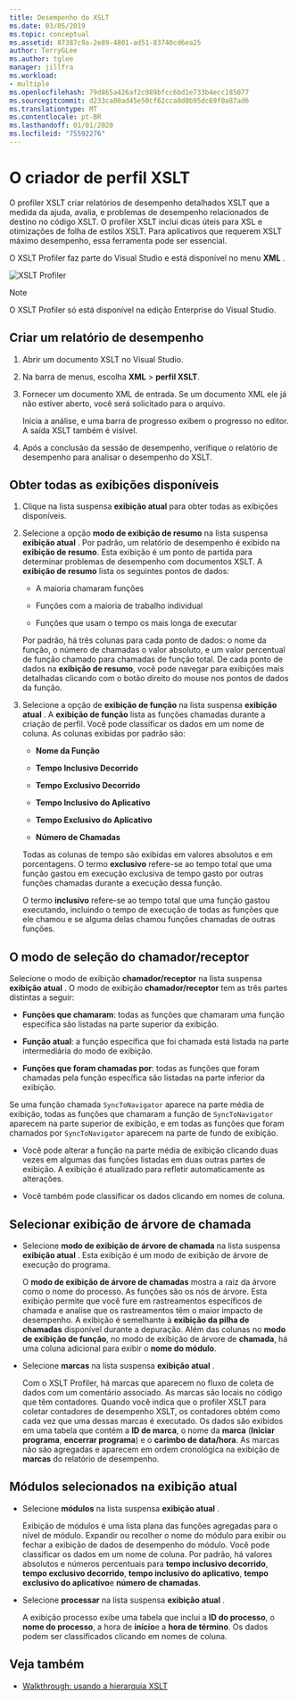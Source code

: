 ```yaml
---
title: Desempenho do XSLT
ms.date: 03/05/2019
ms.topic: conceptual
ms.assetid: 87387c9a-2e89-4801-ad51-83740cd6ea25
author: TerryGLee
ms.author: tglee
manager: jillfra
ms.workload:
- multiple
ms.openlocfilehash: 79d865a426af2c089bfcc6bd1e733b4ecc185077
ms.sourcegitcommit: d233ca00ad45e50cf62cca0d0b95dc69f0a87ad6
ms.translationtype: MT
ms.contentlocale: pt-BR
ms.lasthandoff: 01/01/2020
ms.locfileid: "75592276"
---
```

# <a name="the-xslt-profiler"></a>O criador de perfil XSLT

O profiler XSLT criar relatórios de desempenho detalhados XSLT que a medida da ajuda, avalia, e problemas de desempenho relacionados de destino no código XSLT. O profiler XSLT inclui dicas úteis para XSL e otimizações de folha de estilos XSLT. Para aplicativos que requerem XSLT máximo desempenho, essa ferramenta pode ser essencial.

O XSLT Profiler faz parte do Visual Studio e está disponível no menu **XML** .

![XSLT Profiler](../xml-tools/media/profile-xslt-menu.png)

> [!NOTE]
> O XSLT Profiler só está disponível na edição Enterprise do Visual Studio.

## <a name="create-a-performance-report"></a>Criar um relatório de desempenho

1. Abrir um documento XSLT no Visual Studio.

2. Na barra de menus, escolha **XML** > **perfil XSLT**.

3. Fornecer um documento XML de entrada. Se um documento XML ele já não estiver aberto, você será solicitado para o arquivo.

   Inicia a análise, e uma barra de progresso exibem o progresso no editor. A saída XSLT também é visível.

4. Após a conclusão da sessão de desempenho, verifique o relatório de desempenho para analisar o desempenho do XSLT.

## <a name="get-all-available-views"></a>Obter todas as exibições disponíveis

1. Clique na lista suspensa **exibição atual** para obter todas as exibições disponíveis.

2. Selecione a opção **modo de exibição de resumo** na lista suspensa **exibição atual** . Por padrão, um relatório de desempenho é exibido na **exibição de resumo**. Esta exibição é um ponto de partida para determinar problemas de desempenho com documentos XSLT. A **exibição de resumo** lista os seguintes pontos de dados:

   - A maioria chamaram funções

   - Funções com a maioria de trabalho individual

   - Funções que usam o tempo os mais longa de executar

   Por padrão, há três colunas para cada ponto de dados: o nome da função, o número de chamadas o valor absoluto, e um valor percentual de função chamado para chamadas de função total. De cada ponto de dados na **exibição de resumo**, você pode navegar para exibições mais detalhadas clicando com o botão direito do mouse nos pontos de dados da função.

3. Selecione a opção de **exibição de função** na lista suspensa **exibição atual** . A **exibição de função** lista as funções chamadas durante a criação de perfil. Você pode classificar os dados em um nome de coluna. As colunas exibidas por padrão são:

    - **Nome da Função**

    - **Tempo Inclusivo Decorrido**

    - **Tempo Exclusivo Decorrido**

    - **Tempo Inclusivo do Aplicativo**

    - **Tempo Exclusivo do Aplicativo**

    - **Número de Chamadas**

   Todas as colunas de tempo são exibidas em valores absolutos e em porcentagens. O termo **exclusivo** refere-se ao tempo total que uma função gastou em execução exclusiva de tempo gasto por outras funções chamadas durante a execução dessa função.

   O termo **inclusivo** refere-se ao tempo total que uma função gastou executando, incluindo o tempo de execução de todas as funções que ele chamou e se alguma delas chamou funções chamadas de outras funções.

## <a name="select-callercallee-view"></a>O modo de seleção do chamador/receptor

Selecione o modo de exibição **chamador/receptor** na lista suspensa **exibição atual** . O modo de exibição **chamador/receptor** tem as três partes distintas a seguir:

- **Funções que chamaram**: todas as funções que chamaram uma função específica são listadas na parte superior da exibição.

- **Função atual**: a função específica que foi chamada está listada na parte intermediária do modo de exibição.

- **Funções que foram chamadas por**: todas as funções que foram chamadas pela função específica são listadas na parte inferior da exibição.

Se uma função chamada `SyncToNavigator` aparece na parte média de exibição, todas as funções que chamaram a função de `SyncToNavigator` aparecem na parte superior de exibição, e em todas as funções que foram chamados por `SyncToNavigator` aparecem na parte de fundo de exibição.

- Você pode alterar a função na parte média de exibição clicando duas vezes em algumas das funções listadas em duas outras partes de exibição. A exibição é atualizado para refletir automaticamente as alterações.

- Você também pode classificar os dados clicando em nomes de coluna.

## <a name="select-call-tree-view"></a>Selecionar exibição de árvore de chamada

- Selecione **modo de exibição de árvore de chamada** na lista suspensa **exibição atual** . Esta exibição é um modo de exibição de árvore de execução do programa.

   O **modo de exibição de árvore de chamadas** mostra a raiz da árvore como o nome do processo. As funções são os nós de árvore. Esta exibição permite que você fure em rastreamentos específicos de chamada e analise que os rastreamentos têm o maior impacto de desempenho. A exibição é semelhante à **exibição da pilha de chamadas** disponível durante a depuração. Além das colunas no **modo de exibição de função**, no modo de exibição de árvore de **chamada**, há uma coluna adicional para exibir o **nome do módulo**.

- Selecione **marcas** na lista suspensa **exibição atual** .

   Com o XSLT Profiler, há marcas que aparecem no fluxo de coleta de dados com um comentário associado. As marcas são locais no código que têm contadores. Quando você indica que o profiler XSLT para coletar contadores de desempenho XSLT, os contadores obtém como cada vez que uma dessas marcas é executado. Os dados são exibidos em uma tabela que contém a **ID de marca**, o nome da **marca** (**Iniciar programa**, **encerrar programa**) e o **carimbo de data/hora**. As marcas não são agregadas e aparecem em ordem cronológica na exibição de **marcas** do relatório de desempenho.

## <a name="select-modules-in-the-current-view"></a>Módulos selecionados na exibição atual

- Selecione **módulos** na lista suspensa **exibição atual** .

   Exibição de módulos é uma lista plana das funções agregadas para o nível de módulo. Expandir ou recolher o nome do módulo para exibir ou fechar a exibição de dados de desempenho do módulo. Você pode classificar os dados em um nome de coluna. Por padrão, há valores absolutos e números percentuais para **tempo inclusivo decorrido**, **tempo exclusivo decorrido**, **tempo inclusivo do aplicativo**, **tempo exclusivo do aplicativo**e **número de chamadas**.

- Selecione **processar** na lista suspensa **exibição atual** .

   A exibição processo exibe uma tabela que inclui a **ID do processo**, o **nome do processo**, a hora de **início**e a **hora de término**. Os dados podem ser classificados clicando em nomes de coluna.

## <a name="see-also"></a>Veja também

- [Walkthrough: usando a hierarquia XSLT](../xml-tools/walkthrough-using-xslt-hierarchy.md)
